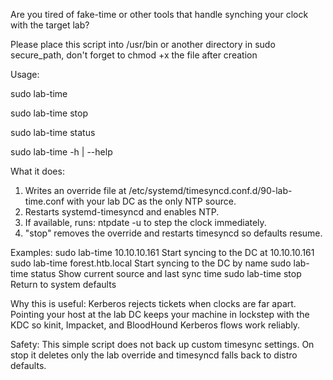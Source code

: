 Are you tired of fake-time or other tools that handle synching your clock with the target lab? 

Please place this script into /usr/bin or another directory in sudo secure_path, don't forget to chmod +x the file after creation 

Usage:

  sudo lab-time <IP>

  sudo lab-time stop

  sudo lab-time status

  sudo lab-time -h | --help

What it does:
  1. Writes an override file at /etc/systemd/timesyncd.conf.d/90-lab-time.conf
     with your lab DC as the only NTP source.
  2. Restarts systemd-timesyncd and enables NTP.
  3. If available, runs: ntpdate -u <DC> to step the clock immediately.
  4. "stop" removes the override and restarts timesyncd so defaults resume.

Examples:
  sudo lab-time 10.10.10.161     Start syncing to the DC at 10.10.10.161
  sudo lab-time forest.htb.local  Start syncing to the DC by name
  sudo lab-time status            Show current source and last sync time
  sudo lab-time stop              Return to system defaults

Why this is useful:
  Kerberos rejects tickets when clocks are far apart. Pointing your host at the
  lab DC keeps your machine in lockstep with the KDC so kinit, Impacket, and
  BloodHound Kerberos flows work reliably.

Safety:
  This simple script does not back up custom timesync settings. On stop it
  deletes only the lab override and timesyncd falls back to distro defaults.
